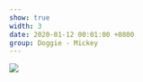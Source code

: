 ```yaml
---
show: true
width: 3
date: 2020-01-12 00:01:00 +0800
group: Doggie - Mickey
---
```

<div>
<img src="{{ 'assets/images/photos/Doggie4.jpg' | relative_url }}" class="img-fluid rounded-xl" >
</div>